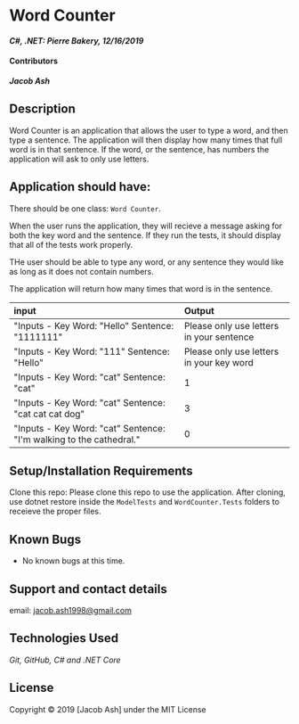 # Word Counter

#### _C#, .NET: Pierre Bakery, 12/16/2019_

#### Contributors
_**Jacob Ash**_

## Description
Word Counter is an application that allows the user to type a word, and then type a sentence.  The application will then display how many times that full word is in that sentence.  If the word, or the sentence, has numbers the application will ask to only use letters.

## Application should have:

There should be one class: `Word Counter`. 

When the user runs the application, they will recieve a message asking for both the key word and the sentence.  If they run the tests, it should display that all of the tests work properly.

THe user should be able to type any word, or any sentence they would like as long as it does not contain numbers.

The application will return how many times that word is in the sentence.


| input | Output |
| :------------- | :------------- |
| "Inputs - Key Word: "Hello" Sentence: "1111111" | Please only use letters in your sentence |
| "Inputs - Key Word: "111" Sentence: "Hello" | Please only use letters in your key word |
| "Inputs - Key Word: "cat" Sentence: "cat" | 1 |
| "Inputs - Key Word: "cat" Sentence: "cat cat cat dog" | 3 |
| "Inputs - Key Word: "cat" Sentence: "I'm walking to the cathedral." | 0 |

## Setup/Installation Requirements

Clone this repo:
Please clone this repo to use the application.  After cloning, use dotnet restore inside the `ModelTests` and `WordCounter.Tests` folders to receieve the proper files.


## Known Bugs
* No known bugs at this time.

## Support and contact details

email: jacob.ash1998@gmail.com

## Technologies Used
_Git, GitHub, C# and .NET Core_


## License
Copyright © 2019 [Jacob Ash] under the MIT License